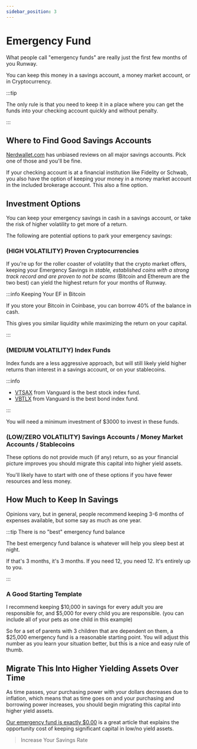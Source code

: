 ```yaml
---
sidebar_position: 3
---
```


# Emergency Fund

What people call "emergency funds" are really just the first few months of you Runway. 

You can keep this money in a savings account, a money market account, or in Cryptocurrency. 

:::tip

The only rule is that you need to keep it in a place where you can get the funds into your checking account quickly and without penalty.

:::

## Where to Find Good Savings Accounts

[Nerdwallet.com](https://www.nerdwallet.com/?trk=nw_gn_5.0) has unbiased reviews on all major savings accounts. Pick one of those and you'll be fine.

If your checking account is at a financial institution like Fidelity or Schwab, you also have the option of keeping your money in a money market account in the included brokerage account. This also a fine option.

## Investment Options

You can keep your emergency savings in cash in a savings account, or take the risk of higher volatility to get more of a return.

The following are potential options to park your emergency savings:

### (HIGH VOLATILITY) Proven Cryptocurrencies

If you're up for the roller coaster of volatility that the crypto market offers, keeping your Emergency Savings in *stable, established coins with a strong track record and are proven to not be scams* (Bitcoin and Ethereum are the two best) can yield the highest return for your months of Runway.

:::info Keeping Your EF in Bitcoin

If you store your Bitcoin in Coinbase, you can borrow 40% of the balance in cash.

This gives you similar liquidity while maximizing the return on your capital.

:::

### (MEDIUM VOLATILITY) Index Funds

Index funds are a less aggressive approach, but will still likely yield higher returns than interest in a savings account, or on your stablecoins.

:::info

- [VTSAX](https://investor.vanguard.com/mutual-funds/profile/vtsax) from Vanguard is the best stock index fund.
- [VBTLX](https://investor.vanguard.com/mutual-funds/profile/VBTLX) from Vanguard is the best bond index fund.

:::

You will need a minimum investment of $3000 to invest in these funds.

### (LOW/ZERO VOLATILITY) Savings Accounts / Money Market Accounts / Stablecoins 

These options do not provide much (if any) return, so as your financial picture improves you should migrate this capital into higher yield assets.

You'll likely have to start with one of these options if you have fewer resources and less money. 

## How Much to Keep In Savings

Opinions vary, but in general, people recommend keeping 3-6 months of expenses available, but some say as much as one year. 

:::tip There is no "best" emergency fund balance

The best emergency fund balance is whatever will help you sleep best at night. 

If that's 3 months, it's 3 months. If you need 12, you need 12. It's entirely up to you.

:::

### A Good Starting Template

I recommend keeping $10,000 in savings for every adult you are responsible for, and $5,000 for every child you are responsible. (you can include all of your pets as one child in this example)

So for a set of parents with 3 children that are dependent on them, a $25,000 emergency fund is a reasonable starting point. You will adjust this number as you learn your situation better, but this is a nice and easy rule of thumb.

## Migrate This Into Higher Yielding Assets Over Time

As time passes, your purchasing power with your dollars decreases due to inflation, which means that as time goes on and your purchasing and borrowing power increases, you should begin migrating this capital into higher yield assets.

[Our emergency fund is exactly $0.00](https://earlyretirementnow.com/2016/05/05/emergency-fund/) is a great article that explains the opportunity cost of keeping significant capital in low/no yield assets.

>Increase Your Savings Rate